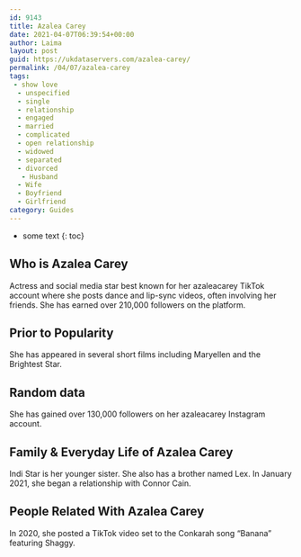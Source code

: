 ```yaml
---
id: 9143
title: Azalea Carey
date: 2021-04-07T06:39:54+00:00
author: Laima
layout: post
guid: https://ukdataservers.com/azalea-carey/
permalink: /04/07/azalea-carey
tags:
 - show love
  - unspecified
  - single
  - relationship
  - engaged
  - married
  - complicated
  - open relationship
  - widowed
  - separated
  - divorced
   - Husband
  - Wife
  - Boyfriend
  - Girlfriend
category: Guides
---
```


* some text
{: toc}


## Who is Azalea Carey
                  
                  
                  
Actress and social media star best known for her azaleacarey TikTok account where she posts dance and lip-sync videos, often involving her friends. She has earned over 210,000 followers on the platform. 
                  
              
            
              
            
                
                
                
## Prior to Popularity
                  
                  
                  
She has appeared in several short films including Maryellen and the Brightest Star. 
                  
              
            
              
            
                
                
                
## Random data
                  
                  
                  
She has gained over 130,000 followers on her azaleacarey Instagram account. 
                  
              
            
              
            
                
                
                
## Family & Everyday Life of Azalea Carey
                  
                  
                  
Indi Star is her younger sister. She also has a brother named Lex. In January 2021, she began a relationship with Connor Cain.
                  
              
            
              
            
                
                
                
## People Related With Azalea Carey
                  
                  
                  
In 2020, she posted a TikTok video set to the Conkarah song &#8220;Banana&#8221; featuring Shaggy. 
                  
              
            
              
            
                
              
            
              
              
            
            
              
            
          
          
          